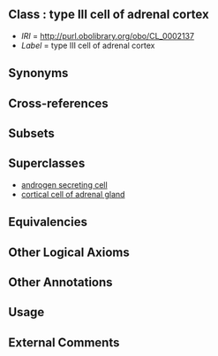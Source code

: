
## Class : type III cell of adrenal cortex

 * *IRI* = http://purl.obolibrary.org/obo/CL_0002137
 * *Label* = type III cell of adrenal cortex

## Synonyms


## Cross-references


## Subsets


## Superclasses

 * [androgen secreting cell](../../CL/93/CL_0000593.md)
 * [cortical cell of adrenal gland](../../CL/97/CL_0002097.md)

## Equivalencies


## Other Logical Axioms


## Other Annotations


## Usage


## External Comments

